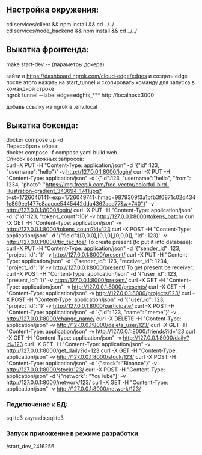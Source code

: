 ## Настройка окружения:  
cd services/client && npm install && cd ../../  
cd services/node_backend && npm install && cd ../../

## Выкатка фронтенда:
make start-dev -- (параметры докера)

<!-- ngrok http 3000 -->
зайти в https://dashboard.ngrok.com/cloud-edge/edges и создать edge  
после этого нажать на start_tunnel и скопировать команду для запуска в командной строке  
ngrok tunnel --label edge=edghts_*** http://localhost:3000  

добавь ссылку из ngrok в .env.local

## Выкатка бэкенда:  
docker compose up -d  
Пересобрать образ:  
docker compose -f compose.yaml build web  
Список возможных запросов:  
curl -X PUT -H "Content-Type: application/json" -d '{"id":123, "username":"hello"}' -v http://127.0.0.1:8000/login/
curl -X PUT -H "Content-Type: application/json" -d '{"id":123, "username":"hello", "from": 1234, "photo": "https://img.freepik.com/free-vector/colorful-bird-illustration-gradient_343694-1741.jpg?t=st=1726046141~exp=1726049741~hmac=9879309f3a1bfb3f0871c02d4341e869ee1477e8aacce5445442dda4362acd77&w=740"}' -v http://127.0.0.1:8000/login/
curl -X PUT -H "Content-Type: application/json" -d '{"id":123, "tokens_count":10}' -v http://127.0.0.1:8000/tokens_batch/
curl -X GET -H "Content-Type: application/json" -v http://127.0.0.1:8000/tokens_count?id=123
curl -X POST -H "Content-Type: application/json" -d '{"field":[[0,0,0],[0,1,0],[0,0,0]], "id": 123}' -v http://127.0.0.1:8000/tic_tac_toe/
To create present (to put it into database):
curl -X PUT -H "Content-Type: application/json" -d '{"sender_id": 123, "project_id": 1}' -v http://127.0.0.1:8000/present/
curl -X PUT -H "Content-Type: application/json" -d '{"sender_id": 123, "receiver_id": 1234, "project_id": 1}' -v http://127.0.0.1:8000/present/
To get present be receiver:
curl -X POST -H "Content-Type: application/json" -d '{"user_id": 123, "present_id": 1}' -v http://127.0.0.1:8000/present/
curl -X GET -H "Content-Type: application/json" -v http://127.0.0.1:8000/presents/
curl -X GET -H "Content-Type: application/json" -v http://127.0.0.1:8000/projects/123/
curl -X POST -H "Content-Type: application/json" -d '{"user_id": 123, "project_id": 1}' -v http://127.0.0.1:8000/participate/
curl -X POST -H "Content-Type: application/json" -d '{"id": 123, "name": "meme"}' -v http://127.0.0.1:8000/change_name/
curl -X DELETE -H "Content-Type: application/json" -v http://127.0.0.1:8000/delete_user/123/
curl -X GET -H "Content-Type: application/json" -v http://127.0.0.1:8000/friends?id=123
curl -X GET -H "Content-Type: application/json" -v http://127.0.0.1:8000/daily?id=123
curl -X GET -H "Content-Type: application/json" -v http://127.0.0.1:8000/get_daily?id=123
curl -X GET -H "Content-Type: application/json" -v http://127.0.0.1:8000/stock/123/
curl -X POST -H "Content-Type: application/json" -d '{"stock": "Binance"}' -v http://127.0.0.1:8000/stock/123/
curl -X POST -H "Content-Type: application/json" -d '{"network": "YouTube"}' -v http://127.0.0.1:8000/network/123/
curl -X GET -H "Content-Type: application/json" -v http://127.0.0.1:8000/network/123/
### Подключение к БД:  
sqlite3 zaynadb.sqlite3 

### Запуск приложение в режиме разработки
/start_dev_2416256